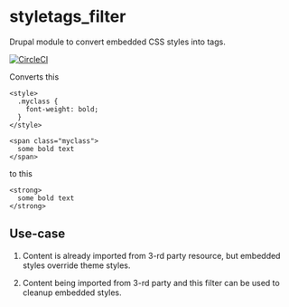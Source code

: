 # styletags_filter
Drupal module to convert embedded CSS styles into tags.

[![CircleCI](https://circleci.com/gh/alexdesignworks/styletags_filter.svg?style=shield)](https://circleci.com/gh/alexdesignworks/styletags_filter)

Converts this
```
<style>
  .myclass {
    font-weight: bold;
  }
</style>
  
<span class="myclass">
  some bold text
</span>
```
to this
```
<strong>
  some bold text
</strong>
```
## Use-case
1. Content is already imported from 3-rd party resource, but embedded styles override theme styles.
 
2. Content being imported from 3-rd party and this filter can be used to cleanup embedded styles.
